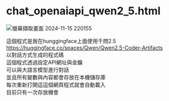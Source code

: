 # chat_openaiapi_qwen2_5.html  
![螢幕擷取畫面 2024-11-15 220155](https://github.com/user-attachments/assets/c775f740-2af8-4f7e-8057-6ff9b1c45c2f)

這個程式是我在hunggingface上面使用千問2.5  
https://huggingface.co/spaces/Qwen/Qwen2.5-Coder-Artifacts  
以對話方式生成的程式碼  
這個程式透過設定API網址與金鑰  
可以與大語言模型進行對話  
並且所有變數與內容都會存放在本機儲存庫  
每次重新打開這這個網頁程式就會自動載入  
目前只有一次存放機會  
